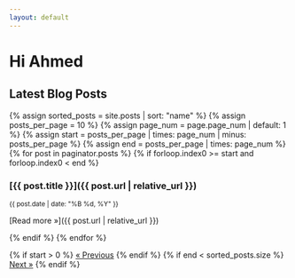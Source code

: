 ```yaml
---
layout: default
---
```


# Hi Ahmed

## Latest Blog Posts
{% assign sorted_posts = site.posts | sort: "name" %}
{% assign posts_per_page = 10 %}
{% assign page_num = page.page_num | default: 1 %}
{% assign start = posts_per_page | times: page_num | minus: posts_per_page %}
{% assign end = posts_per_page | times: page_num %}
{% for post in paginator.posts %}
  {% if forloop.index0 >= start and forloop.index0 < end %}
### [{{ post.title }}]({{ post.url | relative_url }})
<small>{{ post.date | date: "%B %d, %Y" }}</small>

>
[Read more »]({{ post.url | relative_url }})

  {% endif %}
{% endfor %}

<!-- Simple pagination links -->
<div class="pagination">
  {% if start > 0 %}
    <a href="/page{{ page_num | minus: 1 }}/">&laquo; Previous</a>
  {% endif %}
  {% if end < sorted_posts.size %}
    <a href="/page{{ page_num | plus: 1 }}/">Next &raquo;</a>
  {% endif %}
</div>


